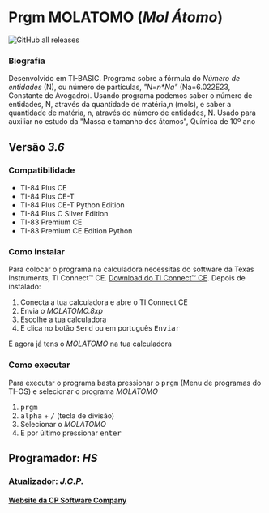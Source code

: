 # Prgm MOLATOMO (_Mol Átomo_)

![GitHub all releases](https://img.shields.io/github/downloads/CPSoftwareC/MOLATOMO.8xp/total?style=plastic)

### Biografia

Desenvolvido em TI-BASIC. Programa sobre a fórmula do _Número de entidades_ (N), ou número de partículas, _"N=n*Na"_ (Na=6.022E23, Constante de Avogadro). Usando programa podemos saber o número de entidades, N, através da quantidade de matéria,n (mols), e saber a quantidade de matéria, n, através do número de entidades, N. Usado para auxiliar no estudo da "Massa e tamanho dos átomos", Química de 10º ano

## Versão _3.6_

### Compatibilidade

- TI-84 Plus CE
- TI-84 Plus CE-T
- TI-84 Plus CE-T Python Edition
- TI-84 Plus C Silver Edition
- TI-83 Premium CE
- TI-83 Premium CE Edition Python

### Como instalar

Para colocar o programa na calculadora necessitas do software da Texas Instruments, TI Connect™ CE. [Download do TI Connect™ CE](https://education.ti.com/pt/produtos/computer-software/ti-connect-ce-sw). Depois de instalado:

1. Conecta a tua calculadora e abre o TI Connect CE
2. Envia o _MOLATOMO.8xp_
3. Escolhe a tua calculadora
4. E clica no botão <kbd>Send</kbd> ou em português <kbd>Enviar</kbd>

E agora já tens o _MOLATOMO_ na tua calculadora

### Como executar

Para executar o programa basta pressionar o <kbd>prgm</kbd> (Menu de programas do TI-OS) e selecionar o programa _MOLATOMO_

1. <kbd>prgm</kbd>
2. <kbd>alpha</kbd> + <kbd>/</kbd> (tecla de divisão)
3. Selecionar o _MOLATOMO_
4. E por último pressionar <kbd>enter</kbd>

## Programador: _HS_
### Atualizador: _J.C.P._

#### [Website da CP Software Company](http://cpsoftwarecompany.epizy.com)
